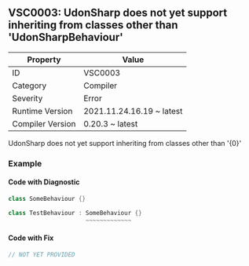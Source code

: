 ## VSC0003: UdonSharp does not yet support inheriting from classes other than 'UdonSharpBehaviour'

| Property         | Value                     | 
| ---------------- | ------------------------- | 
| ID               | VSC0003                   | 
| Category         | Compiler                  | 
| Severity         | Error                     | 
| Runtime Version  | 2021.11.24.16.19 ~ latest | 
| Compiler Version | 0.20.3 ~ latest           | 

UdonSharp does not yet support inheriting from classes other than '\{0\}'  

### Example

#### Code with Diagnostic


```csharp
class SomeBehaviour {}

class TestBehaviour : SomeBehaviour {}
                      ~~~~~~~~~~~~~
```

#### Code with Fix


```csharp
// NOT YET PROVIDED
```



